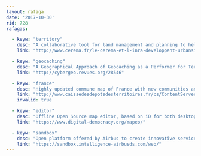 ```yaml
---
layout: rafaga
date: '2017-10-30'
rid: 728
rafagas:

  - keyw: "territory"
    desc: "A collaborative tool for land management and planning to help on decision making"
    link: "http://www.cerema.fr/le-cerema-et-l-inra-developpent-urbansimul-outil-a2321.html"

  - keyw: "geocaching"
    desc: "A Geographical Approach of Geocaching as a Performer for Territory: The case of Le Havre"
    link: "http://cybergeo.revues.org/28546"

  - keyw: "france"
    desc: "Highly updated commune map of France with new communities and cities born on January 1st, 2017"
    link: "http://www.caissedesdepotsdesterritoires.fr/cs/ContentServer/?pagename=Territoires/Articles/Articles&cid=1250279909791&nl=1"
    invalid: true

  - keyw: "editor"
    desc: "Offline Open Source map editor, based on iD for both desktop and mobile surveying"
    link: "https://www.digital-democracy.org/mapeo/"

  - keyw: "sandbox"
    desc: "Open platform offered by Airbus to create innovative services based on satellite imagery"
    link: "https://sandbox.intelligence-airbusds.com/web/"
---
```

